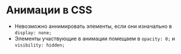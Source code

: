# Анимации в CSS

- Невозможно аннимировать элементы, если они изначально в `display: none;`
- Элементы участвующие в анимации помещаем в `opacity: 0;` и `visibility: hidden;`